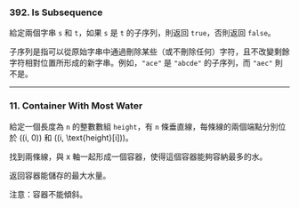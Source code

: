 ### 392. Is Subsequence
給定兩個字串 `s` 和 `t`，如果 `s` 是 `t` 的子序列，則返回 `true`，否則返回 `false`。

子序列是指可以從原始字串中通過刪除某些（或不刪除任何）字符，且不改變剩餘字符相對位置所形成的新字串。例如，`"ace"` 是 `"abcde"` 的子序列，而 `"aec"` 則不是。



---

### 11. Container With Most Water
給定一個長度為 `n` 的整數數組 `height`，有 `n` 條垂直線，每條線的兩個端點分別位於 \((i, 0)\) 和 \((i, \text{height}[i])\)。

找到兩條線，與 x 軸一起形成一個容器，使得這個容器能夠容納最多的水。

返回容器能儲存的最大水量。

注意：容器不能傾斜。